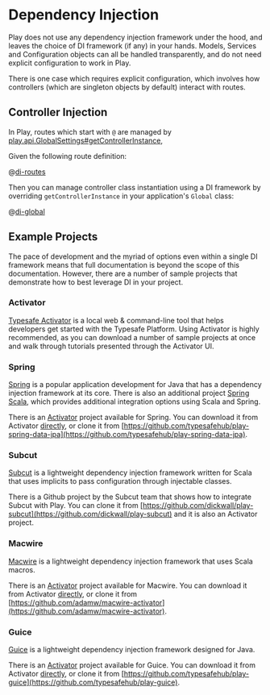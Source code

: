 # Dependency Injection

Play does not use any dependency injection framework under the hood, and leaves the choice of DI framework (if any) in your hands.  Models, Services and Configuration objects can all be handled transparently, and do not need explicit configuration to work in Play.

There is one case which requires explicit configuration, which involves how controllers (which are singleton objects by default) interact with routes.

## Controller Injection

In Play, routes which start with `@` are managed by [play.api.GlobalSettings#getControllerInstance](api/scala/index.html#play.api.GlobalSettings),

Given the following route definition:

@[di-routes](code/scalaguide.advanced.dependencyinjection.routes)

Then you can manage controller class instantiation using a DI framework by overriding `getControllerInstance` in your application's `Global` class:

@[di-global](code/ControllerInjection.scala)

## Example Projects

The pace of development and the myriad of options even within a single DI framework means that full documentation is beyond the scope of this documentation.  However, there are a number of sample projects that demonstrate how to best leverage DI in your project.

### Activator

[Typesafe Activator](http://www.typesafe.com/activator) is a local web & command-line tool that helps developers get started with the Typesafe Platform.  Using Activator is highly recommended, as you can download a number of sample projects at once and walk through tutorials presented through the Activator UI.

### Spring

[Spring](http://www.springsource.org/) is a popular application development for Java that has a dependency injection framework at its core.  There is also an additional project [Spring Scala](https://github.com/SpringSource/spring-scala), which provides additional integration options using Scala and Spring.

There is an [Activator](http://www.typesafe.com/activator) project available for Spring.  You can download it from Activator [directly](http://typesafe.com/activator/template/play-spring-data-jpa), or clone it from [https://github.com/typesafehub/play-spring-data-jpa](https://github.com/typesafehub/play-spring-data-jpa).

### Subcut

[Subcut](https://github.com/dickwall/subcut/blob/master/GettingStarted.md) is a lightweight dependency injection framework written for Scala that uses implicits to pass configuration through injectable classes.

There is a Github project by the Subcut team that shows how to integrate Subcut with Play.  You can clone it from [https://github.com/dickwall/play-subcut](https://github.com/dickwall/play-subcut) and it is also an Activator project.

### Macwire

[Macwire](https://github.com/adamw/macwire) is a lightweight dependency injection framework that uses Scala macros.

There is an [Activator](http://www.typesafe.com/activator) project available for Macwire.  You can download it from Activator [directly](http://typesafe.com/activator/template/macwire-activator), or clone it from [https://github.com/adamw/macwire-activator](https://github.com/adamw/macwire-activator).

### Guice

[Guice](https://code.google.com/p/google-guice/) is a lightweight dependency injection framework designed for Java.

There is an [Activator](http://www.typesafe.com/activator) project available for Guice.  You can download it from Activator [directly](http://typesafe.com/activator/template/play-guice), or clone it from [https://github.com/typesafehub/play-guice](https://github.com/typesafehub/play-guice).
